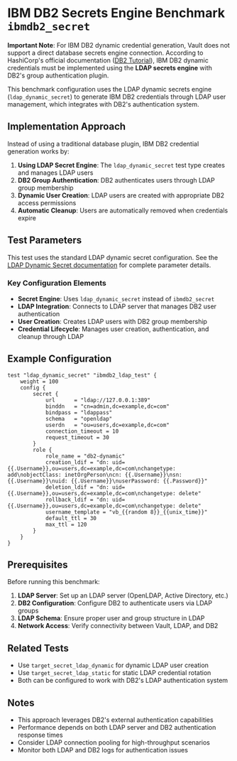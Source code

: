 # IBM DB2 Secrets Engine Benchmark `ibmdb2_secret`

**Important Note**: For IBM DB2 dynamic credential generation, Vault does not support a direct database secrets engine connection. According to HashiCorp's official documentation ([DB2 Tutorial](https://developer.hashicorp.com/vault/docs/secrets/databases/db2#tutorial)), IBM DB2 dynamic credentials must be implemented using the **LDAP secrets engine** with DB2's group authentication plugin.

This benchmark configuration uses the LDAP dynamic secrets engine (`ldap_dynamic_secret`) to generate IBM DB2 credentials through LDAP user management, which integrates with DB2's authentication system.

## Implementation Approach

Instead of using a traditional database plugin, IBM DB2 credential generation works by:

1. **Using LDAP Secret Engine**: The `ldap_dynamic_secret` test type creates and manages LDAP users
2. **DB2 Group Authentication**: DB2 authenticates users through LDAP group membership
3. **Dynamic User Creation**: LDAP users are created with appropriate DB2 access permissions
4. **Automatic Cleanup**: Users are automatically removed when credentials expire

## Test Parameters

This test uses the standard LDAP dynamic secret configuration. See the [LDAP Dynamic Secret documentation](./secret-ldap-dynamic.md) for complete parameter details.

### Key Configuration Elements

- **Secret Engine**: Uses `ldap_dynamic_secret` instead of `ibmdb2_secret`
- **LDAP Integration**: Connects to LDAP server that manages DB2 user authentication
- **User Creation**: Creates LDAP users with DB2 group membership
- **Credential Lifecycle**: Manages user creation, authentication, and cleanup through LDAP

## Example Configuration

```hcl
test "ldap_dynamic_secret" "ibmdb2_ldap_test" {
    weight = 100
    config {
        secret {
            url      = "ldap://127.0.0.1:389"
            binddn   = "cn=admin,dc=example,dc=com"
            bindpass = "ldappass"
            schema   = "openldap"
            userdn   = "ou=users,dc=example,dc=com"
            connection_timeout = 10
            request_timeout = 30
        }
        role {
            role_name = "db2-dynamic"
            creation_ldif = "dn: uid={{.Username}},ou=users,dc=example,dc=com\nchangetype: add\nobjectClass: inetOrgPerson\ncn: {{.Username}}\nsn: {{.Username}}\nuid: {{.Username}}\nuserPassword: {{.Password}}"
            deletion_ldif = "dn: uid={{.Username}},ou=users,dc=example,dc=com\nchangetype: delete"
            rollback_ldif = "dn: uid={{.Username}},ou=users,dc=example,dc=com\nchangetype: delete"
            username_template = "vb_{{random 8}}_{{unix_time}}"
            default_ttl = 30
            max_ttl = 120
        }
    }
}
```

## Prerequisites

Before running this benchmark:

1. **LDAP Server**: Set up an LDAP server (OpenLDAP, Active Directory, etc.)
2. **DB2 Configuration**: Configure DB2 to authenticate users via LDAP groups
3. **LDAP Schema**: Ensure proper user and group structure in LDAP
4. **Network Access**: Verify connectivity between Vault, LDAP, and DB2

## Related Tests

- Use `target_secret_ldap_dynamic` for dynamic LDAP user creation
- Use `target_secret_ldap_static` for static LDAP credential rotation
- Both can be configured to work with DB2's LDAP authentication system

## Notes

- This approach leverages DB2's external authentication capabilities
- Performance depends on both LDAP server and DB2 authentication response times
- Consider LDAP connection pooling for high-throughput scenarios
- Monitor both LDAP and DB2 logs for authentication issues